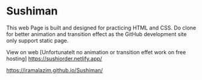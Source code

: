 # Sushiman
This web Page is built and designed for practicing HTML and CSS. Do clone for better animation and transition effect as the GitHub development site only support static page.

View on web [Unfortunatelt no animation or transition effet work on free hosting]
https://sushiorder.netlify.app/

https://iramalazim.github.io/Sushiman/
